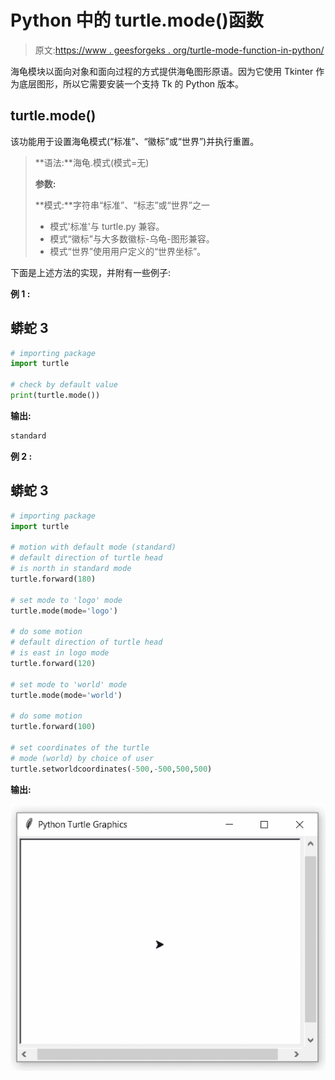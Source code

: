 # Python 中的 turtle.mode()函数

> 原文:[https://www . geesforgeks . org/turtle-mode-function-in-python/](https://www.geeksforgeeks.org/turtle-mode-function-in-python/)

海龟模块以面向对象和面向过程的方式提供海龟图形原语。因为它使用 Tkinter 作为底层图形，所以它需要安装一个支持 Tk 的 Python 版本。

## turtle.mode()

该功能用于设置海龟模式(“标准”、“徽标”或“世界”)并执行重置。

> **语法:**海龟.模式(模式=无)
> 
> **参数:**
> 
> **模式:**字符串“标准”、“标志”或“世界”之一
> 
> *   模式'标准'与 turtle.py 兼容。
> *   模式“徽标”与大多数徽标-乌龟-图形兼容。
> *   模式“世界”使用用户定义的“世界坐标”。

下面是上述方法的实现，并附有一些例子:

**例 1 :**

## 蟒蛇 3

```py
# importing package
import turtle

# check by default value
print(turtle.mode())
```

**输出:**

```py
standard

```

**例 2 :**

## 蟒蛇 3

```py
# importing package
import turtle

# motion with default mode (standard)
# default direction of turtle head 
# is north in standard mode
turtle.forward(180)

# set mode to 'logo' mode
turtle.mode(mode='logo')

# do some motion
# default direction of turtle head 
# is east in logo mode
turtle.forward(120)

# set mode to 'world' mode
turtle.mode(mode='world')

# do some motion
turtle.forward(100)

# set coordinates of the turtle 
# mode (world) by choice of user
turtle.setworldcoordinates(-500,-500,500,500)
```

**输出:**

![](img/a087bb073088911ef4c107090acdf312.png)